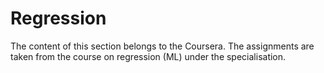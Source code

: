 # Regression
The content of this section belongs to the Coursera. The assignments are taken from the course on regression (ML) under the specialisation.
